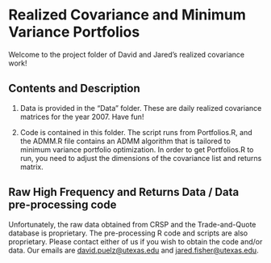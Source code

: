 # Realized Covariance and Minimum Variance Portfolios

Welcome to the project folder of David and Jared’s realized covariance work!

## Contents and Description

1) Data is provided in the “Data” folder.  These are daily realized covariance matrices for the year 2007.  Have fun!

2) Code is contained in this folder.  The script runs from Portfolios.R, and the ADMM.R file contains an ADMM algorithm that is tailored to minimum variance portfolio optimization.  In order to get Portfolios.R to run, you need to adjust the dimensions of the covariance list and returns matrix.

## Raw High Frequency and Returns Data / Data pre-processing code

Unfortunately, the raw data obtained from CRSP and the Trade-and-Quote database is proprietary.  The pre-processing R code and scripts are also proprietary. Please contact either of us if you wish to obtain the code and/or data. Our emails are david.puelz@utexas.edu and jared.fisher@utexas.edu.


